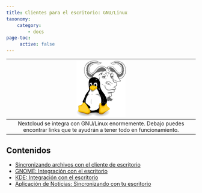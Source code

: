 ```yaml
---
title: Clientes para el escritorio: GNU/Linux
taxonomy:
    category:
        - docs
page-toc:
     active: false
---
```

|![](gnu_linux.png)|
|:--:|
|Nextcloud se integra con GNU/Linux enormemente. Debajo puedes encontrar links que te ayudrán a tener todo en funcionamiento.|

 ## Contenidos
 - [Sincronizando archivos con el cliente de escritorio](desktop-sync-client)
 - [GNOME: Integración con el escritorio](gnome-desktop-integration)
 - [KDE: Integración con el escritorio](kde-desktop-integration)
 - [Aplicación de Noticias: Sincronizando con tu escritorio](news-app-syncing)
